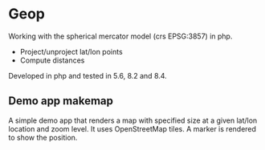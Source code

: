 # Geop 

Working with the spherical mercator model (crs EPSG:3857) in php.

* Project/unproject lat/lon points
* Compute distances

Developed in php and tested in 5.6, 8.2 and 8.4.

## Demo app makemap

A simple demo app that renders a map with specified size at a given lat/lon location and zoom level. It uses OpenStreetMap tiles. A marker is rendered to show the position.

